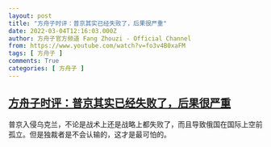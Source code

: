 ```yaml
---
layout: post
title: "方舟子时评：普京其实已经失败了，后果很严重"
date: 2022-03-04T12:16:03.000Z
author: 方舟子官方频道 Fang Zhouzi - Official Channel
from: https://www.youtube.com/watch?v=fo3v4B0xaFM
tags: [ 方舟子 ]
comments: True
categories: [ 方舟子 ]
---
```

<!--1646396163000-->
[方舟子时评：普京其实已经失败了，后果很严重](https://www.youtube.com/watch?v=fo3v4B0xaFM)
------

<div>
普京入侵乌克兰，不论是战术上还是战略上都失败了，而且导致俄国在国际上空前孤立。但是独裁者是不会认输的，这才是最可怕的。
</div>
